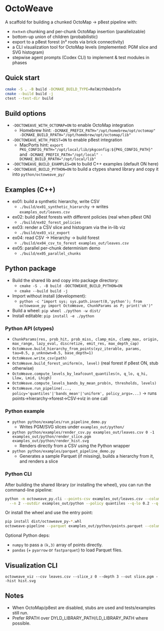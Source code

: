 # OctoWeave

A scaffold for building a chunked OctoMap → p8est pipeline with:
- n×n×n chunking and per-chunk OctoMap insertion (parallelizable)
- bottom-up union of children (probabilistic)
- export to a p8est forest (n³ roots via brick connectivity)
- a CLI visualization tool for OctoMap levels (implemented: PGM slice and SVG histogram)
- stepwise agent prompts (Codex CLI) to implement & test modules in phases

## Quick start
```bash
cmake -S . -B build -DCMAKE_BUILD_TYPE=RelWithDebInfo
cmake --build build -j
ctest --test-dir build
```

## Build options
- `-DOCTOWEAVE_WITH_OCTOMAP=ON` to enable OctoMap integration
  - Homebrew hint: `-DCMAKE_PREFIX_PATH="/opt/homebrew/opt/octomap" -DCMAKE_BUILD_RPATH="/opt/homebrew/opt/octomap/lib"`
- `-DOCTOWEAVE_WITH_P8EST=ON` to enable p8est integration
  - MacPorts hint: `export PKG_CONFIG_PATH="/opt/local/lib/pkgconfig:${PKG_CONFIG_PATH}"` and `-DCMAKE_PREFIX_PATH="/opt/local" -DCMAKE_BUILD_RPATH="/opt/local/lib"`
- `-DOCTOWEAVE_BUILD_EXAMPLES=ON` to build C++ examples (default ON here)
- `-DOCTOWEAVE_BUILD_PYTHON=ON` to build a ctypes shared library and copy it into `python/octoweave_py/`

## Examples (C++)
- ex01: build a synthetic hierarchy, write CSV
  - `./build/ex01_synthetic_hierarchy` → writes `examples_out/leaves.csv`
- ex02: build p8est forests with different policies (real when p8est ON)
  - `./build/ex02_forest_policies`
- ex03: render a CSV slice and histogram via the in-lib viz
  - `./build/ex03_viz_export`
- ex04: read CSV → Hierarchy → build forest
  - `./build/ex04_csv_to_forest examples_out/leaves.csv`
- ex05: parallel per-chunk determinism demo
  - `./build/ex05_parallel_chunks`

## Python package
- Build the shared lib and copy into package directory:
  - `cmake -S . -B build -DOCTOWEAVE_BUILD_PYTHON=ON`
  - `cmake --build build -j`
- Import without install (development):
  - `python -c "import sys; sys.path.insert(0,'python'); from octoweave_py import OctoWeave, ChunkParams as P; print('ok')"`
- Build a wheel: `pip wheel ./python -w dist/`
- Install editable: `pip install -e ./python`

### Python API (ctypes)
- `ChunkParams(res, prob_hit, prob_miss, clamp_min, clamp_max, origin, max_range, lazy_eval, discretize, emit_res, max_depth_cap)`
- `OctoWeave.build_hierarchy_from_points(xyz_iterable, params, tau=0.5, p_unknown=0.5, base_depth=1)`
- `OctoWeave.write_csv(path)`
- `OctoWeave.build_forest_uniform(n, level)` (real forest if p8est ON, stub otherwise)
- `OctoWeave.compute_levels_by_leafcount_quantiles(n, q_lo, q_hi, Llow, Lmid, Lhigh)`
- `OctoWeave.compute_levels_bands_by_mean_prob(n, thresholds, levels)`
- `OctoWeave.run_pipeline(..., policy='quantiles'|'bands_mean'|'uniform', policy_args=...)` → runs points→hierarchy→forest→CSV→viz in one call

### Python example
- `python python/examples/run_pipeline_demo.py`
  - Writes PGM/SVG slices under `examples_out/python/`
- `python python/examples/render_csv.py examples_out/leaves.csv 0 -1 examples_out/python/render_slice.pgm examples_out/python/render_hist.svg`
  - Renders directly from a CSV using the Python wrapper
- `python python/examples/parquet_pipeline_demo.py`
  - Generates a sample Parquet (if missing), builds a hierarchy from it, and renders a slice

### Python CLI
After building the shared library (or installing the wheel), you can run the command-line pipeline:
```bash
python -m octoweave_py.cli --points-csv examples_out/leaves.csv --columns x,y,z \
  --n 2 --outdir examples_out/python --policy quantiles --q-lo 0.2 --q-hi 0.8 --Llow 4 --Lmid 7 --Lhigh 10
```
Or install the wheel and use the entry point:
```bash
pip install dist/octoweave_py-*.whl
octoweave-pipeline --parquet examples_out/python/points.parquet --columns x,y,z --n 2 --outdir examples_out/python
```

Optional Python deps:
- `numpy` to pass a `(k,3)` array of points directly.
- `pandas` (+ `pyarrow` or `fastparquet`) to load Parquet files.

## Visualization CLI
`octoweave_viz --csv leaves.csv --slice_z 0 --depth 3 --out slice.pgm --hist hist.svg`

## Notes
- When OctoMap/p8est are disabled, stubs are used and tests/examples still run.
- Prefer RPATH over DYLD_LIBRARY_PATH/LD_LIBRARY_PATH where possible.
